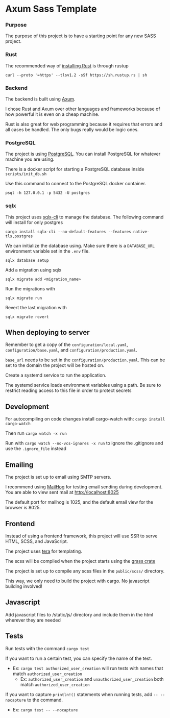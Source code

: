 # Axum Sass Template

### Purpose

The purpose of this project is to have a starting point for any new SASS project.

### Rust

The recommended way of [installing Rust](https://www.rust-lang.org/tools/install) is through rustup

`curl --proto '=https' --tlsv1.2 -sSf https://sh.rustup.rs | sh`

### Backend

The backend is built using [Axum](https://github.com/tokio-rs/axum).

I chose Rust and Axum over other languages and frameworks because of how powerful it is even on a cheap machine.

Rust is also great for web programming because it requires that errors and all cases be handled. The only bugs really would be logic ones.

### PostgreSQL

The project is using [PostgreSQL](https://www.postgresql.org/). You can install PostgreSQL for whatever machine you are using.

There is a docker script for starting a PostgreSQL database inside `scripts/init_db.sh`

Use this command to connect to the PostgreSQL docker container.

`psql -h 127.0.0.1 -p 5432 -U postgres`

### sqlx

This project uses [sqlx-cli](https://github.com/launchbadge/sqlx/tree/main/sqlx-cli) to manage the database. The following command will install for only postgres

`cargo install sqlx-cli --no-default-features --features native-tls,postgres`

We can initialize the database using. Make sure there is a `DATABASE_URL` environment variable set in the `.env` file.

`sqlx database setup`

Add a migration using sqlx

`sqlx migrate add <migration_name>`

Run the migrations with

`sqlx migrate run`

Revert the last migration with

`sqlx migrate revert`

## When deploying to server

Remember to get a copy of the `configuration/local.yaml`, `configuration/base.yaml`, and `configuration/production.yaml`.

`base_url` needs to be set in the `configuration/production.yaml`. This can be set to the domain the project will be hosted on.

Create a systemd service to run the application.

The systemd service loads environment variables using a path. Be sure to restrict reading access to this file in order to protect secrets

## Development

For autocompiling on code changes install cargo-watch with: `cargo install cargo-watch`

Then run `cargo watch -x run`

Run with `cargo watch --no-vcs-ignores -x run` to ignore the .gitignore and use the `.ignore_file` instead

## Emailing

The project is set up to email using SMTP servers.

I recommend using [MailHog](https://github.com/mailhog/MailHog) for testing email sending during development.
You are able to view sent mail at [http://localhost:8025](http://localhost:8025)

The default port for mailhog is 1025, and the default email view for the browser is 8025.

## Frontend

Instead of using a frontend framework, this project will use SSR to serve HTML, SCSS, and JavaScript.

The project uses [tera](https://github.com/Keats/tera) for templating.

The scss will be compiled when the project starts using the [grass crate](https://github.com/connorskees/grass)

The project is set up to compile any scss files in the `public/scss/` directory.

This way, we only need to build the project with cargo. No javascript building involved!

## Javascript

Add javascript files to /static/js/ directory and include them in the html wherever they are needed

## Tests

Run tests with the command `cargo test`

If you want to run a certain test, you can specify the name of the test.
 - Ex: `cargo test authorized_user_creation` will run tests with names that match `authorized_user_creation`
   - Ex: `authorized_user_creation` and `unauthorized_user_creation` both match `authorized_user_creation`

If you want to capture `println!()` statements when running tests, add `-- --nocapture` to the command.
 - Ex: `cargo test -- --nocapture`

